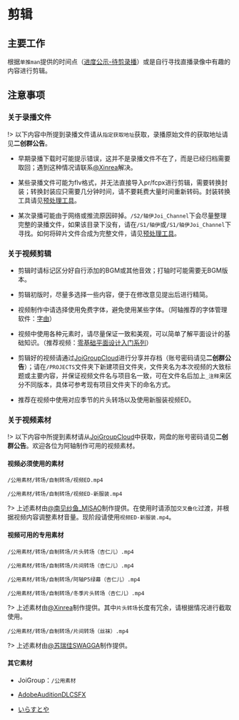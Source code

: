 # 剪辑

## 主要工作

根据`单推man`提供的时间点（[进度公示-待剪录播](https://flow.joi-club.cn)）或是自行寻找直播录像中有趣的内容进行剪辑。

## 注意事项


### 关于录播文件

!> 以下内容中所提到录播文件请从`指定获取地址`获取，录播原始文件的获取地址请见**二创群公告**。

- 早期录播下载时可能提示错误，这并不是录播文件不在了，而是已经归档需要取回；遇到这种情况请联系[@Xinrea](https://space.bilibili.com/475210)解决。

- 某些录播文件可能为flv格式，并无法直接导入pr/fcpx进行剪辑，需要转换封装；转换封装应只需要几分钟时间，请不要耗费大量时间重新转码。封装转换工具请见[预处理工具](/tool/Pre.md)。

- 某次录播可能由于网络或推流原因碎掉。`/S2/轴伊Joi_Channel`下会尽量整理完整的录播文件，如果该目录下没有，请在`/S1/轴伊`或`/S1/轴伊Joi_Channel`下寻找。如何将碎片文件合成为完整文件，请见[预处理工具](/tool/Pre.md)。

### 关于视频剪辑

- 剪辑时请标记区分好自行添加的BGM或其他音效；打轴时可能需要无BGM版本。

- 剪辑初版时，尽量多选择一些内容，便于在修改意见提出后进行精简。

- 视频制作中请选择使用免费字体，避免使用某些字体。（阿轴推荐的字体管理软件：[字由](https://www.hellofont.cn/)）

- 视频中使用各种元素时，请尽量保证一致和美观，可以简单了解平面设计的基础知识。（推荐视频：[零基础平面设计入门系列](https://www.bilibili.com/video/BV1DK4y1b7bY)）

- 剪辑好的视频请通过[JoiGroupCloud](https://pan.joi-club.cn)进行分享并存档（账号密码请见**二创群公告**）；请在`/PROJECTS`文件夹下新建项目文件夹，文件夹名为本次视频的大致标题或主要内容，并保证视频文件名与项目名一致，可在文件名后加上`_注释`来区分不同版本，具体可参考现有项目文件夹下的命名方式。

- 推荐在视频中使用对应季节的片头转场以及使用新服装视频ED。

### 关于视频素材

!> 以下内容中所提到素材请从[JoiGroupCloud](https://pan.joi-club.cn)中获取，网盘的账号密码请见**二创群公告**。欢迎各位为阿轴制作可用的视频素材。

#### 视频必须使用的素材

`/公用素材/转场/自制转场/视频ED.mp4`

`/公用素材/转场/自制转场/视频ED-新服装.mp4`

?> 上述素材由[@南见纱鱼_MISAO](https://space.bilibili.com/931186)制作提供。在使用时请添加`交叉叠化`过渡，并根据视频内容调整素材音量。现阶段请使用`视频ED-新服装.mp4`。

#### 视频可用的专用素材

`/公用素材/转场/自制转场/片头转场（杏仁儿）.mp4`

`/公用素材/转场/自制转场/片间转场（杏仁儿）.mp4`

`/公用素材/转场/自制转场/阿轴P5绿幕（杏仁儿）.mp4`

`/公用素材/转场/自制转场/冬季片头转场（杏仁儿）.mp4`

?> 上述素材由[@Xinrea](https://space.bilibili.com/475210)制作提供。其中`片头转场`长度有冗余，请根据情况进行截取使用。

`/公用素材/转场/自制转场/片间转场（丝袜）.mp4`

?> 上述素材由[@苏瑞佳SWAGGA](https://space.bilibili.com/22085870)制作提供。

#### 其它素材

- JoiGroup：`/公用素材`

- [AdobeAuditionDLCSFX](https://offers.adobe.com/en/na/audition/offers/audition_dlc/AdobeAuditionDLCSFX.html)

- [いらすとや](https://www.irasutoya.com/)
